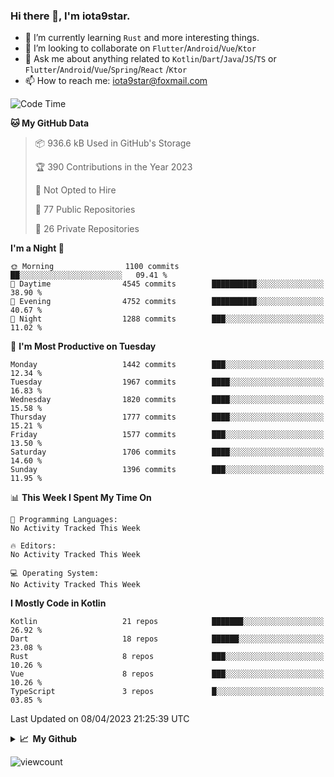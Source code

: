 ### Hi there 👋, I'm iota9star.

- 🌱 I’m currently learning `Rust` and more interesting things.
- 👯 I’m looking to collaborate on `Flutter`/`Android`/`Vue`/`Ktor`
- 💬 Ask me about anything related to `Kotlin`/`Dart`/`Java`/`JS`/`TS` or `Flutter`/`Android`/`Vue`/`Spring`/`React`
  /`Ktor`
- 📫 How to reach me: [iota9star@foxmail.com](iota9star@foxmail.com)



<!--START_SECTION:waka-->
![Code Time](http://img.shields.io/badge/Code%20Time-3%2C090%20hrs%2054%20mins-blue)

**🐱 My GitHub Data** 

> 📦 936.6 kB Used in GitHub's Storage 
 > 
> 🏆 390 Contributions in the Year 2023
 > 
> 🚫 Not Opted to Hire
 > 
> 📜 77 Public Repositories 
 > 
> 🔑 26 Private Repositories 
 > 
**I'm a Night 🦉** 

```text
🌞 Morning                1100 commits        ██░░░░░░░░░░░░░░░░░░░░░░░   09.41 % 
🌆 Daytime                4545 commits        ██████████░░░░░░░░░░░░░░░   38.90 % 
🌃 Evening                4752 commits        ██████████░░░░░░░░░░░░░░░   40.67 % 
🌙 Night                  1288 commits        ███░░░░░░░░░░░░░░░░░░░░░░   11.02 % 
```
📅 **I'm Most Productive on Tuesday** 

```text
Monday                   1442 commits        ███░░░░░░░░░░░░░░░░░░░░░░   12.34 % 
Tuesday                  1967 commits        ████░░░░░░░░░░░░░░░░░░░░░   16.83 % 
Wednesday                1820 commits        ████░░░░░░░░░░░░░░░░░░░░░   15.58 % 
Thursday                 1777 commits        ████░░░░░░░░░░░░░░░░░░░░░   15.21 % 
Friday                   1577 commits        ███░░░░░░░░░░░░░░░░░░░░░░   13.50 % 
Saturday                 1706 commits        ████░░░░░░░░░░░░░░░░░░░░░   14.60 % 
Sunday                   1396 commits        ███░░░░░░░░░░░░░░░░░░░░░░   11.95 % 
```


📊 **This Week I Spent My Time On** 

```text
💬 Programming Languages: 
No Activity Tracked This Week

🔥 Editors: 
No Activity Tracked This Week

💻 Operating System: 
No Activity Tracked This Week
```

**I Mostly Code in Kotlin** 

```text
Kotlin                   21 repos            ███████░░░░░░░░░░░░░░░░░░   26.92 % 
Dart                     18 repos            ██████░░░░░░░░░░░░░░░░░░░   23.08 % 
Rust                     8 repos             ███░░░░░░░░░░░░░░░░░░░░░░   10.26 % 
Vue                      8 repos             ███░░░░░░░░░░░░░░░░░░░░░░   10.26 % 
TypeScript               3 repos             █░░░░░░░░░░░░░░░░░░░░░░░░   03.85 % 
```




 Last Updated on 08/04/2023 21:25:39 UTC
<!--END_SECTION:waka-->

<details>
  <summary><b>📈&nbsp;&nbsp;My Github</b></summary>
  <br>
  <img src='https://github-profile-trophy.vercel.app/?username=iota9star'>
  <img src='https://bad-apple-github-readme.vercel.app/api?show_bg=1&username=iota9star&hide_title=true'>
  <img src='http://cr-skills-chart-widget.azurewebsites.net/api/api?username=iota9star'>
</details>


![viewcount](https://count.getloli.com/get/@iota9star?theme=rule34)
